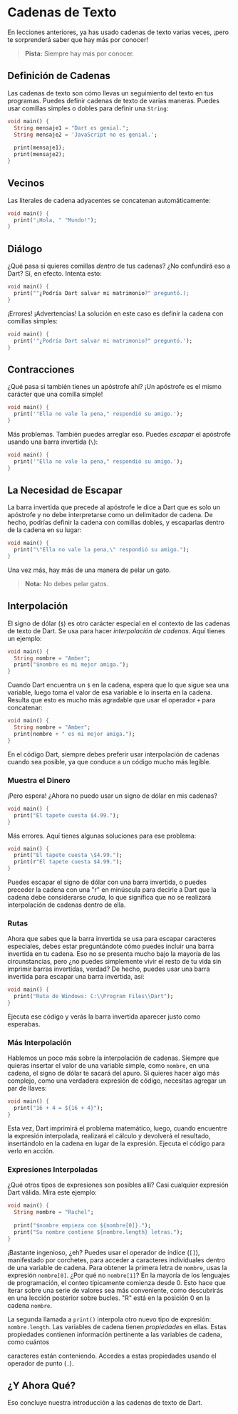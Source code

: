 # Cadenas de Texto

En lecciones anteriores, ya has usado cadenas de texto varias veces, ¡pero te sorprenderá saber que hay más por conocer!

> **Pista:** Siempre hay más por conocer.

## Definición de Cadenas
Las cadenas de texto son cómo llevas un seguimiento del texto en tus programas. Puedes definir cadenas de texto de varias maneras. Puedes usar comillas simples o dobles para definir una `String`:

```dart
void main() {
  String mensaje1 = "Dart es genial.";
  String mensaje2 = 'JavaScript no es genial.';
  
  print(mensaje1);
  print(mensaje2);
}
```

## Vecinos
Las literales de cadena adyacentes se concatenan automáticamente:

```dart
void main() {
  print("¡Hola, " "Mundo!");
}
```

## Diálogo
¿Qué pasa si quieres comillas _dentro_ de tus cadenas? ¿No confundirá eso a Dart? Sí, en efecto. Intenta esto:

```dart
void main() {
  print(""¿Podría Dart salvar mi matrimonio?" preguntó.);
}
```

¡Errores! ¡Advertencias! La solución en este caso es definir la cadena con comillas simples:

```dart
void main() {
  print('"¿Podría Dart salvar mi matrimonio?" preguntó.');
}
```

## Contracciones
¿Qué pasa si también tienes un apóstrofe ahí? ¡Un apóstrofe es el mismo carácter que una comilla simple!

```dart
void main() {
  print('"Ella no vale la pena," respondió su amigo.');
}
```

Más problemas. También puedes arreglar eso. Puedes _escapar_ el apóstrofe usando una barra invertida (`\`):

```dart
void main() {
  print('"Ella no vale la pena," respondió su amigo.');
}
```

## La Necesidad de Escapar
La barra invertida que precede al apóstrofe le dice a Dart que es solo un apóstrofe y no debe interpretarse como un delimitador de cadena. De hecho, podrías definir la cadena con comillas dobles, y escaparlas dentro de la cadena en su lugar:

```dart
void main() {
  print("\"Ella no vale la pena,\" respondió su amigo.");
}
```

Una vez más, hay más de una manera de pelar un gato.

> **Nota:** No debes pelar gatos.

## Interpolación
El signo de dólar (`$`) es otro carácter especial en el contexto de las cadenas de texto de Dart. Se usa para hacer _interpolación de cadenas_. Aquí tienes un ejemplo:

```dart
void main() {
  String nombre = "Amber";
  print("$nombre es mi mejor amiga.");
}
```

Cuando Dart encuentra un `$` en la cadena, espera que lo que sigue sea una variable, luego toma el valor de esa variable e lo inserta en la cadena. Resulta que esto es mucho más agradable que usar el operador `+` para concatenar:

```dart
void main() {
  String nombre = "Amber";
  print(nombre + " es mi mejor amiga.");
}
```

En el código Dart, siempre debes preferir usar interpolación de cadenas cuando sea posible, ya que conduce a un código mucho más legible.

### Muestra el Dinero
¡Pero espera! ¿Ahora no puedo usar un signo de dólar en mis cadenas?

```dart
void main() {
  print("El tapete cuesta $4.99.");
}
```

Más errores. Aquí tienes algunas soluciones para ese problema:

```dart
void main() {
  print("El tapete cuesta \$4.99.");
  print(r"El tapete cuesta $4.99.");
}
```

Puedes escapar el signo de dólar con una barra invertida, o puedes preceder la cadena con una "r" en minúscula para decirle a Dart que la cadena debe considerarse _cruda_, lo que significa que no se realizará interpolación de cadenas dentro de ella.

### Rutas
Ahora que sabes que la barra invertida se usa para escapar caracteres especiales, debes estar preguntándote cómo puedes incluir una barra invertida en tu cadena. Eso no se presenta mucho bajo la mayoría de las circunstancias, pero ¿no puedes simplemente vivir el resto de tu vida sin imprimir barras invertidas, verdad? De hecho, puedes usar una barra invertida para escapar una barra invertida, así:

```dart
void main() {
  print("Ruta de Windows: C:\\Program Files\\Dart");
}
```

Ejecuta ese código y verás la barra invertida aparecer justo como esperabas.

### Más Interpolación
Hablemos un poco más sobre la interpolación de cadenas. Siempre que quieras insertar el valor de una variable simple, como `nombre`, en una cadena, el signo de dólar te sacará del apuro. Si quieres hacer algo más complejo, como una verdadera expresión de código, necesitas agregar un par de llaves:

```dart
void main() {
  print("16 + 4 = ${16 + 4}");
}
```

Esta vez, Dart imprimirá el problema matemático, luego, cuando encuentre la expresión interpolada, realizará el cálculo y devolverá el resultado, insertándolo en la cadena en lugar de la expresión. Ejecuta el código para verlo en acción.

### Expresiones Interpoladas
¿Qué otros tipos de expresiones son posibles allí? Casi cualquier expresión Dart válida. Mira este ejemplo:

```dart
void main() {
  String nombre = "Rachel";
  
  print("$nombre empieza con ${nombre[0]}.");
  print("Su nombre contiene ${nombre.length} letras.");
}
```

¡Bastante ingenioso, ¿eh? Puedes usar el operador de índice (`[]`), manifestado por corchetes, para acceder a caracteres individuales dentro de una variable de cadena. Para obtener la primera letra de `nombre`, usas la expresión `nombre[0]`. ¿Por qué no `nombre[1]`? En la mayoría de los lenguajes de programación, el conteo típicamente comienza desde 0. Esto hace que iterar sobre una serie de valores sea más conveniente, como descubrirás en una lección posterior sobre bucles. "R" está en la posición 0 en la cadena `nombre`.

La segunda llamada a `print()` interpola otro nuevo tipo de expresión: `nombre.length`. Las variables de cadena tienen _propiedades_ en ellas. Estas propiedades contienen información pertinente a las variables de cadena, como cuántos

 caracteres están conteniendo. Accedes a estas propiedades usando el operador de punto (`.`).

## ¿Y Ahora Qué?
Eso concluye nuestra introducción a las cadenas de texto de Dart. 